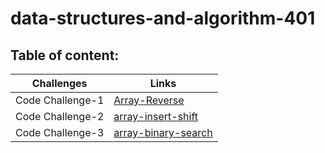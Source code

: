 # data-structures-and-algorithm-401

## Table of content:

Challenges | Links
---------- | ----------
Code Challenge-1 |  [Array-Reverse](challenges-401/Array-Reverse/Read1.md)
Code Challenge-2 |  [array-insert-shift](challenges-401/Array-insert-shift/Read2.md)
Code Challenge-3 |  [array-binary-search](challenges-401/array-binary-search/Read3.md)

